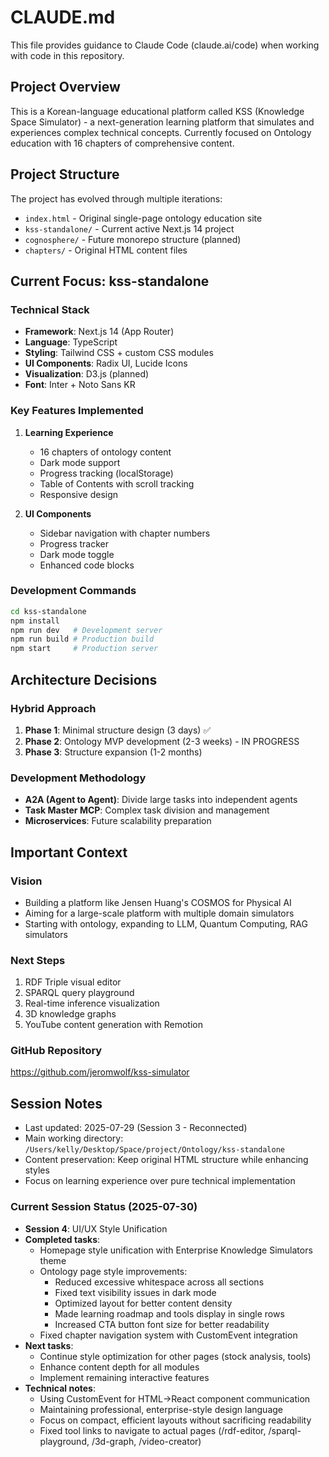 # CLAUDE.md

This file provides guidance to Claude Code (claude.ai/code) when working with code in this repository.

## Project Overview

This is a Korean-language educational platform called KSS (Knowledge Space Simulator) - a next-generation learning platform that simulates and experiences complex technical concepts. Currently focused on Ontology education with 16 chapters of comprehensive content.

## Project Structure

The project has evolved through multiple iterations:
- `index.html` - Original single-page ontology education site
- `kss-standalone/` - Current active Next.js 14 project
- `cognosphere/` - Future monorepo structure (planned)
- `chapters/` - Original HTML content files

## Current Focus: kss-standalone

### Technical Stack
- **Framework**: Next.js 14 (App Router)
- **Language**: TypeScript
- **Styling**: Tailwind CSS + custom CSS modules
- **UI Components**: Radix UI, Lucide Icons
- **Visualization**: D3.js (planned)
- **Font**: Inter + Noto Sans KR

### Key Features Implemented
1. **Learning Experience**
   - 16 chapters of ontology content
   - Dark mode support
   - Progress tracking (localStorage)
   - Table of Contents with scroll tracking
   - Responsive design

2. **UI Components**
   - Sidebar navigation with chapter numbers
   - Progress tracker
   - Dark mode toggle
   - Enhanced code blocks

### Development Commands
```bash
cd kss-standalone
npm install
npm run dev   # Development server
npm run build # Production build
npm start     # Production server
```

## Architecture Decisions

### Hybrid Approach
1. **Phase 1**: Minimal structure design (3 days) ✅
2. **Phase 2**: Ontology MVP development (2-3 weeks) - IN PROGRESS
3. **Phase 3**: Structure expansion (1-2 months)

### Development Methodology
- **A2A (Agent to Agent)**: Divide large tasks into independent agents
- **Task Master MCP**: Complex task division and management
- **Microservices**: Future scalability preparation

## Important Context

### Vision
- Building a platform like Jensen Huang's COSMOS for Physical AI
- Aiming for a large-scale platform with multiple domain simulators
- Starting with ontology, expanding to LLM, Quantum Computing, RAG simulators

### Next Steps
1. RDF Triple visual editor
2. SPARQL query playground
3. Real-time inference visualization
4. 3D knowledge graphs
5. YouTube content generation with Remotion

### GitHub Repository
https://github.com/jeromwolf/kss-simulator

## Session Notes
- Last updated: 2025-07-29 (Session 3 - Reconnected)
- Main working directory: `/Users/kelly/Desktop/Space/project/Ontology/kss-standalone`
- Content preservation: Keep original HTML structure while enhancing styles
- Focus on learning experience over pure technical implementation

### Current Session Status (2025-07-30)
- **Session 4**: UI/UX Style Unification
- **Completed tasks**:
  - Homepage style unification with Enterprise Knowledge Simulators theme
  - Ontology page style improvements:
    - Reduced excessive whitespace across all sections
    - Fixed text visibility issues in dark mode
    - Optimized layout for better content density
    - Made learning roadmap and tools display in single rows
    - Increased CTA button font size for better readability
  - Fixed chapter navigation system with CustomEvent integration
- **Next tasks**:
  - Continue style optimization for other pages (stock analysis, tools)
  - Enhance content depth for all modules
  - Implement remaining interactive features
- **Technical notes**:
  - Using CustomEvent for HTML→React component communication
  - Maintaining professional, enterprise-style design language
  - Focus on compact, efficient layouts without sacrificing readability
  - Fixed tool links to navigate to actual pages (/rdf-editor, /sparql-playground, /3d-graph, /video-creator)
